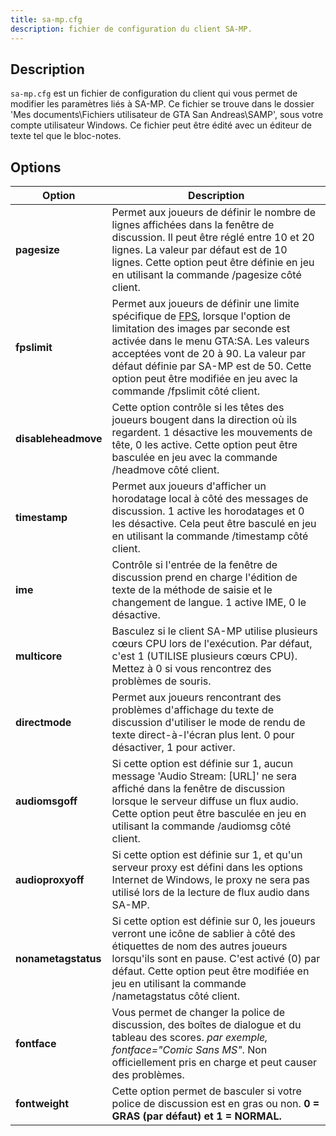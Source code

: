 ```yaml
---
title: sa-mp.cfg
description: fichier de configuration du client SA-MP.
---
```


## Description

`sa-mp.cfg` est un fichier de configuration du client qui vous permet de modifier les paramètres liés à SA-MP. Ce fichier se trouve dans le dossier 'Mes documents\\Fichiers utilisateur de GTA San Andreas\\SAMP', sous votre compte utilisateur Windows. Ce fichier peut être édité avec un éditeur de texte tel que le bloc-notes.

## Options

| Option              | Description                                                                                                                                                                                                                                                                                                                                 |
|---------------------|---------------------------------------------------------------------------------------------------------------------------------------------------------------------------------------------------------------------------------------------------------------------------------------------------------------------------------------------|
| **pagesize**        | Permet aux joueurs de définir le nombre de lignes affichées dans la fenêtre de discussion. Il peut être réglé entre 10 et 20 lignes. La valeur par défaut est de 10 lignes. Cette option peut être définie en jeu en utilisant la commande /pagesize côté client.                                                                                                                        |
| **fpslimit**        | Permet aux joueurs de définir une limite spécifique de [FPS](http://en.wikipedia.org/wiki/Frame_rate "http://en.wikipedia.org/wiki/Frame_rate"), lorsque l'option de limitation des images par seconde est activée dans le menu GTA:SA. Les valeurs acceptées vont de 20 à 90. La valeur par défaut définie par SA-MP est de 50. Cette option peut être modifiée en jeu avec la commande /fpslimit côté client. |
| **disableheadmove** | Cette option contrôle si les têtes des joueurs bougent dans la direction où ils regardent. 1 désactive les mouvements de tête, 0 les active. Cette option peut être basculée en jeu avec la commande /headmove côté client.                                                                                                                                     |
| **timestamp**       | Permet aux joueurs d'afficher un horodatage local à côté des messages de discussion. 1 active les horodatages et 0 les désactive. Cela peut être basculé en jeu en utilisant la commande /timestamp côté client.                                                                                                                                                |
| **ime**             | Contrôle si l'entrée de la fenêtre de discussion prend en charge l'édition de texte de la méthode de saisie et le changement de langue. 1 active IME, 0 le désactive.                                                                                                                                                                                                        |
| **multicore**       | Basculez si le client SA-MP utilise plusieurs cœurs CPU lors de l'exécution. Par défaut, c'est 1 (UTILISE plusieurs cœurs CPU). Mettez à 0 si vous rencontrez des problèmes de souris.                                                                                                                                                                                |
| **directmode**      | Permet aux joueurs rencontrant des problèmes d'affichage du texte de discussion d'utiliser le mode de rendu de texte direct-à-l'écran plus lent. 0 pour désactiver, 1 pour activer.                                                                                                                                                                                                      |
| **audiomsgoff**     | Si cette option est définie sur 1, aucun message 'Audio Stream: \[URL\]' ne sera affiché dans la fenêtre de discussion lorsque le serveur diffuse un flux audio. Cette option peut être basculée en jeu en utilisant la commande /audiomsg côté client.                                                                                                                      |
| **audioproxyoff**   | Si cette option est définie sur 1, et qu'un serveur proxy est défini dans les options Internet de Windows, le proxy ne sera pas utilisé lors de la lecture de flux audio dans SA-MP.                                                                                                                                                                               |
| **nonametagstatus** | Si cette option est définie sur 0, les joueurs verront une icône de sablier à côté des étiquettes de nom des autres joueurs lorsqu'ils sont en pause. C'est activé (0) par défaut. Cette option peut être modifiée en jeu en utilisant la commande /nametagstatus côté client.                                                                                                       |
| **fontface**        | Vous permet de changer la police de discussion, des boîtes de dialogue et du tableau des scores. _par exemple, fontface="Comic Sans MS"_. Non officiellement pris en charge et peut causer des problèmes.                                                                                                                                                                                       |
| **fontweight**      | Cette option permet de basculer si votre police de discussion est en gras ou non. **0 = GRAS (par défaut) et 1 = NORMAL.**                                                                                                                                                                                                                                           |
